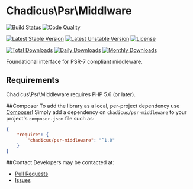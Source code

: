 # Chadicus\Psr\Middlware

[![Build Status](https://travis-ci.org/chadicus/psr-middleware.svg?branch=master)](https://travis-ci.org/chadicus/psr-middleware)
[![Code Quality](https://scrutinizer-ci.com/g/chadicus/psr-middleware/badges/quality-score.png?b=master)](https://scrutinizer-ci.com/g/chadicus/psr-middleware/?branch=master)

[![Latest Stable Version](https://poser.pugx.org/chadicus/psr-middleware/v/stable)](https://packagist.org/packages/chadicus/psr-middleware)
[![Latest Unstable Version](https://poser.pugx.org/chadicus/psr-middleware/v/unstable)](https://packagist.org/packages/chadicus/psr-middleware)
[![License](https://poser.pugx.org/chadicus/psr-middleware/license)](https://packagist.org/packages/chadicus/psr-middleware)

[![Total Downloads](https://poser.pugx.org/chadicus/psr-middleware/downloads)](https://packagist.org/packages/chadicus/psr-middleware)
[![Daily Downloads](https://poser.pugx.org/chadicus/psr-middleware/d/daily)](https://packagist.org/packages/chadicus/psr-middleware)
[![Monthly Downloads](https://poser.pugx.org/chadicus/psr-middleware/d/monthly)](https://packagist.org/packages/chadicus/psr-middleware)

Foundational interface for PSR-7 compliant middleware.

## Requirements

Chadicus\Psr\Middleware requires PHP 5.6 (or later).

##Composer
To add the library as a local, per-project dependency use [Composer](http://getcomposer.org)! Simply add a dependency on
`chadicus/psr-middleware` to your project's `composer.json` file such as:

```json
{
    "require": {
        "chadicus/psr-middleware": "^1.0"
    }
}
```

##Contact
Developers may be contacted at:

 * [Pull Requests](https://github.com/chadicus/psr-middleware/pulls)
 * [Issues](https://github.com/chadicus/psr-middleware/issues)

